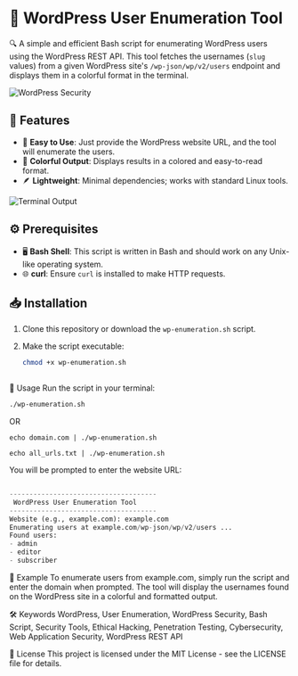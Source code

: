 # 🚀 WordPress User Enumeration Tool

🔍 A simple and efficient Bash script for enumerating WordPress users using the WordPress REST API. This tool fetches the usernames (`slug` values) from a given WordPress site's `/wp-json/wp/v2/users` endpoint and displays them in a colorful format in the terminal.

![WordPress Security](https://www.wordfence.com/wp-content/uploads/2020/11/WordPress-Security-Header.jpg)

## 🌟 Features

- 🎯 **Easy to Use**: Just provide the WordPress website URL, and the tool will enumerate the users.
- 🌈 **Colorful Output**: Displays results in a colored and easy-to-read format.
- 🪶 **Lightweight**: Minimal dependencies; works with standard Linux tools.

![Terminal Output](https://www.aterminaloutputexampleimage.com/example-terminal-output.png)

## ⚙️ Prerequisites

- 🖥️ **Bash Shell**: This script is written in Bash and should work on any Unix-like operating system.
- 🌐 **curl**: Ensure `curl` is installed to make HTTP requests.

## 📥 Installation

1. Clone this repository or download the `wp-enumeration.sh` script.
2. Make the script executable:

   ```bash
   chmod +x wp-enumeration.sh
  
🚀 Usage
Run the script in your terminal:

```bash
./wp-enumeration.sh
```
OR 
```
echo domain.com | ./wp-enumeration.sh
```
```
echo all_urls.txt | ./wp-enumeration.sh
```
You will be prompted to enter the website URL:

```python

-------------------------------------
 WordPress User Enumeration Tool
-------------------------------------
Website (e.g., example.com): example.com
Enumerating users at example.com/wp-json/wp/v2/users ...
Found users:
- admin
- editor
- subscriber
```
📘 Example
To enumerate users from example.com, simply run the script and enter the domain when prompted. The tool will display the usernames found on the WordPress site in a colorful and formatted output.

🛠️ Keywords
WordPress, User Enumeration, WordPress Security, Bash Script, Security Tools, Ethical Hacking, Penetration Testing, Cybersecurity, Web Application Security, WordPress REST API

📄 License
This project is licensed under the MIT License - see the LICENSE file for details.







